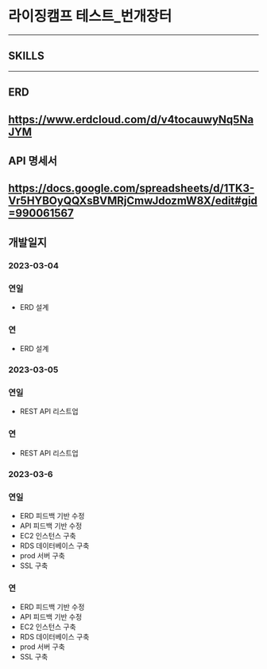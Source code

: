 # 라이징캠프 테스트_번개장터
---

## SKILLS

---

## ERD
https://www.erdcloud.com/d/v4tocauwyNq5NaJYM
--- 

## API 명세서
https://docs.google.com/spreadsheets/d/1TK3-Vr5HYBOyQQXsBVMRjCmwJdozmW8X/edit#gid=990061567
---

## 개발일지

### 2023-03-04

### 연일
- ERD 설계

### 연
- ERD 설계

### 2023-03-05

### 연일
- REST API 리스트업

### 연
- REST API 리스트업

### 2023-03-6

### 연일
- ERD 피드백 기반 수정
- API 피드백 기반 수정
- EC2 인스턴스 구축
- RDS 데이터베이스 구축
- prod 서버 구축
- SSL 구축

### 연
- ERD 피드백 기반 수정
- API 피드백 기반 수정
- EC2 인스턴스 구축
- RDS 데이터베이스 구축
- prod 서버 구축
- SSL 구축
